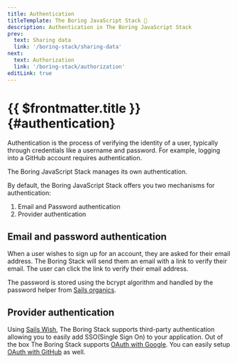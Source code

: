 ```yaml
---
title: Authentication
titleTemplate: The Boring JavaScript Stack 🥱
description: Authentication in The Boring JavaScript Stack
prev:
  text: Sharing data
  link: '/boring-stack/sharing-data'
next:
  text: Authorization
  link: '/boring-stack/authorization'
editLink: true
---
```


# {{ $frontmatter.title }} {#authentication}

Authentication is the process of verifying the identity of a user, typically through credentials like a username and password. For example, logging into a GitHub account requires authentication.

The Boring JavaScript Stack manages its own authentication.

By default, the Boring JavaScript Stack offers you two mechanisms for authentication:

1. Email and Password authentication
2. Provider authentication

## Email and password authentication

When a user wishes to sign up for an account, they are asked for their email address. The Boring Stack will send them an email with a link to verify their email. The user can click the link to verify their email address.

The password is stored using the bcrypt algorithm and handled by the password helper from [Sails organics](https://github.com/sailshq/sails-hook-organics).

## Provider authentication

Using [Sails Wish](/wish/), The Boring Stack supports third-party authentication allowing you to easily add SSO(Single Sign On) to your application. Out of the box The Boring Stack supports [OAuth with Google](/wish/google). You can easily setup [OAuth with GitHub](/wish/github) as well.
